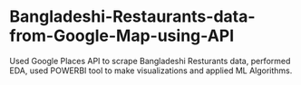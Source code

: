 # Bangladeshi-Restaurants-data-from-Google-Map-using-API
Used Google Places API to scrape Bangladeshi Resturants data, performed EDA, used POWERBI tool to make visualizations and applied ML Algorithms. 
